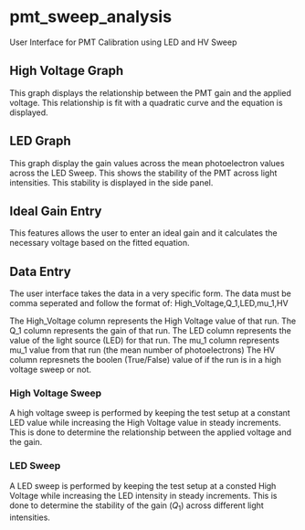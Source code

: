 # pmt_sweep_analysis
User Interface for PMT Calibration using LED and HV Sweep

## High Voltage Graph
This graph displays the relationship between the PMT gain and the applied voltage. 
This relationship is fit with a quadratic curve and the equation is displayed.

## LED Graph
This graph display the gain values across the mean photoelectron values across the LED Sweep.
This shows the stability of the PMT across light intensities. This stability is displayed in the side panel.

## Ideal Gain Entry
This features allows the user to enter an ideal gain and it calculates the necessary voltage based on the fitted equation.

## Data Entry
The user interface takes the data in a very specific form. The data must be comma seperated and follow the format of:
High_Voltage,Q_1,LED,mu_1,HV

The High_Voltage column represents the High Voltage value of that run.
The Q_1 column represents the gain of that run.
The LED column represents the value of the light source (LED) for that run.
The mu_1 column represents mu_1 value from that run (the mean number of photoelectrons)
The HV column represnets the boolen (True/False) value of if the run is in a high voltage sweep or not. 

### High Voltage Sweep
A high voltage sweep is performed by keeping the test setup at a constant LED value while increasing the High Voltage value in steady increments. 
This is done to determine the relationship between the applied voltage and the gain.

### LED Sweep
A LED sweep is performed by keeping the test setup at a consted High Voltage while increasing the LED intensity in steady increments. 
This is done to determine the stability of the gain ($Q_1$) across different light intensities. 
